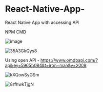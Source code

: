 # React-Native-App-
React Native App with accessing API

NPM CMD



![image](https://user-images.githubusercontent.com/63945376/202689218-00337e31-4409-413e-8dc1-e503235bcde2.png)

![35A3GkQys8](https://user-images.githubusercontent.com/63945376/202685873-9d9917e2-94ad-4344-bf3b-db565ab57631.png)

Using open API - https://www.omdbapi.com/?apikey=5965b084&t=iron+man&y=2008

![kXQowSyGSm](https://user-images.githubusercontent.com/63945376/202685950-be6b1c98-249f-4732-be58-6090f6cf8601.png)

![8rfhwkTjgN](https://user-images.githubusercontent.com/63945376/202686006-92268f2b-1c0f-4dc0-a9a0-cfb1733d3de5.png)


